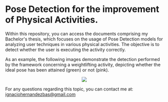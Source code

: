 # Pose Detection for the improvement of Physical Activities.

Within this repository, you can access the documents comprising my Bachelor's thesis, which focuses on the usage of Pose Detection models for analyzing user techniques in various physical activities. The objective is to detect whether the user is executing the activity correctly.

As an example, the following images demonstrate the detection performed by the framework concerning a weightlifting activity, depicting whether the ideal pose has been attained (green) or not (pink).

<p align="center">

  <img src="https://github.com/IgnacioHernandezBas/Thesis-Repo/assets/91118338/edc4a627-e5eb-4472-9123-c3ff5a84f198"/>
  
  
</p>


For any questions regarding this topic, you can contact me at: ignaciohernandezbas@gmail.com
